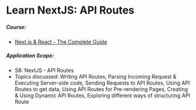 # Learn NextJS: API Routes

##### Course:

- [Next.js & React - The Complete Guide](https://www.udemy.com/course/nextjs-react-the-complete-guide)

##### Application Scope:

- S8: NextJS - API Routes
- Topics discussed: Writing API Routes, Parsing Incoming Request & Executing Server-side code, Sending Requests to API Routes, Using API Routes to get data, Using API Routes for Pre-rendering Pages, Creating & Using Dynamic API Routes, Exploring different ways of structuring API Route

